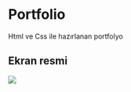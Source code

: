 <h1>Portfolio</h1>
 
 Html ve Css ile hazırlanan portfolyo

 <h2>Ekran resmi</h2>


![](p.ekran.gif)